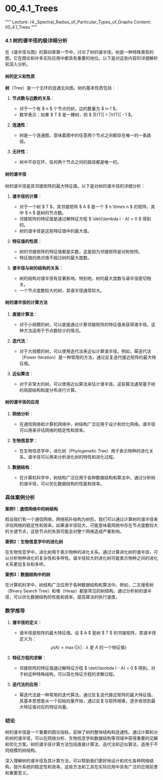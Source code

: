# 00_4.1_Trees

"""
Lecture: /4._Spectral_Radius_of_Particular_Types_of_Graphs
Content: 00_4.1_Trees
"""

### 4.1 树的谱半径的极详细分析

在《谱半径与图》的第四章第一节中，讨论了树的谱半径。树是一种特殊类型的图，它在图论和许多实际应用中都具有重要的地位。以下是对这些内容的详细解析和深入分析。

#### 树的定义和性质

**树**（Tree）是一个无环的连通无向图。树的基本性质包括：
1. **节点数与边数的关系**：
   - 对于一个有 $ n $ 个节点的树，边的数量为 $ n-1 $。
   - 数学表示：如果 $ T $ 是一棵树，则 $ |E(T)| = |V(T)| - 1 $。

2. **连通性**：
   - 树是一个连通图，意味着图中的任意两个节点之间都存在唯一的一条路径。

3. **无环性**：
   - 树中不存在环，任何两个节点之间的路径都是唯一的。

#### 树的谱半径

树的谱半径是其邻接矩阵的最大特征值。以下是对树的谱半径的详细分析：

1. **谱半径的计算**：
   - 对于一个树 $ T $，其邻接矩阵 $ A $ 是一个 $ n \times n $ 的矩阵，其中 $ n $ 是树的节点数。
   - 邻接矩阵的特征值是通过解特征方程 $ \det(\lambda I - A) = 0 $ 得到的。
   - 树的谱半径是这些特征值中的最大值。

2. **特征值的性质**：
   - 树的邻接矩阵的特征值都是实数，这是因为邻接矩阵是对称矩阵。
   - 特征值的绝对值不超过树的最大度数。

3. **谱半径与树的结构的关系**：
   - 树的结构对谱半径有显著影响。特别地，树的最大度数与谱半径密切相关。
   - 一个节点度数较大的树，其谱半径通常较大。

#### 树的谱半径的计算方法

1. **直接计算法**：
   - 对于小规模的树，可以直接通过计算邻接矩阵的特征值来获得谱半径。这种方法适用于节点数较少的情况。

2. **迭代法**：
   - 对于大规模的树，可以使用迭代法来近似计算谱半径。例如，幂迭代法（Power Iteration）是一种常用的方法，通过反复迭代接近矩阵的最大特征值。

3. **近似算法**：
   - 对于非常大的树，可以使用近似算法来估计谱半径。这些算法通常基于树的局部结构和度分布进行计算。

#### 树的谱半径的应用

1. **网络分析**：
   - 在通信网络和计算机网络中，树结构广泛应用于设计和优化网络。谱半径可以用来评估网络的稳定性和效率。

2. **生物信息学**：
   - 在生物信息学中，进化树（Phylogenetic Tree）用于表示物种的进化关系。谱半径可以用来分析进化树的特性和进化过程。

3. **数据结构**：
   - 在计算机科学中，树结构广泛应用于各种数据结构和算法中。通过分析树的谱半径，可以优化数据结构的性能和效率。

### 具体案例分析

**案例1：通信网络中的树结构**

假设我们有一个通信网络，网络拓扑结构为树形。我们可以通过计算树的谱半径来评估网络的稳定性和效率。如果谱半径较大，可能意味着网络中存在节点度数较大的关键节点，这些节点的失效可能会对整个网络造成严重影响。

**案例2：生物信息学中的进化树**

在生物信息学中，进化树用于表示物种的进化关系。通过计算进化树的谱半径，可以分析物种进化的复杂性和多样性。谱半径较大的进化树可能表示物种之间的进化关系更加复杂和多样。

**案例3：数据结构中的树**

在计算机科学中，树结构广泛应用于各种数据结构和算法中。例如，二叉搜索树（Binary Search Tree）和堆（Heap）都是常见的树结构。通过分析树的谱半径，可以优化数据结构的性能和效率，提高算法的执行速度。

### 数学推导

1. **谱半径的定义**：
   - 谱半径是矩阵的最大特征值。设 $ A $ 是树 $ T $ 的邻接矩阵，其谱半径定义为：
     $$ \rho(A) = \max \{ |\lambda| : \lambda \text{ 是 } A \text{ 的一个特征值} \} $$

2. **特征方程的求解**：
   - 邻接矩阵的特征值通过解特征方程 $ \det(\lambda I - A) = 0 $ 得到。对于树这种特殊结构，可以简化特征方程的求解过程。

3. **迭代法的应用**：
   - 幂迭代法是一种常用的迭代算法，通过反复迭代接近矩阵的最大特征值。其基本思想是从一个初始向量开始，通过反复与矩阵相乘，逐步收敛到最大特征值对应的特征向量。

### 结论

树的谱半径是一个重要的图论指标，反映了树的整体结构和连通性。通过计算和分析树的谱半径，可以在网络分析、生物信息学和数据结构等领域中获得重要的见解和优化方案。树的谱半径计算方法包括直接计算法、迭代法和近似算法，适用于不同规模的树结构。

深入理解树的谱半径及其计算方法，可以帮助我们更好地设计和优化各种网络结构，提升系统的稳定性和效率。这些方法和工具在实际应用中具有广泛的应用前景和重要意义。